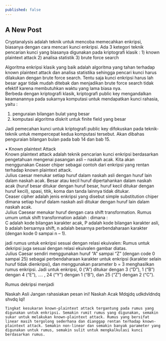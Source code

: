 ```yaml
---
published: false
---
```

## A New Post

Cryptanalysis adalah teknik untuk mencoba memecahkan enkripsi, biasanya dengan cara mencari kunci enkripsi. Ada 3 ketegori teknik pencarian kunci yang biasanya digunakan pada kriptografi klasik :
                                        1) known plaintext attack
                                        2) analisa statistik
                                        3) brute force search

Algoritma enkripsi klasik yang baik adalah algoritma yang tahan terhadap known plaintext attack dan analisa statistika sehingga pencari kunci harus dilakukan dengan brute force search. Tentu saja kunci enkripsi harus lah besar agar tidak mudah ditebak dan menjadikan brute force search tidak efektif karena membutuhkan waktu yang lama biasa nya.  
Berbeda dengan kriptografi klasik, kriptografi public key mengandalkan keamanannya pada sukarnya komputasi untuk mendapatkan kunci rahasia, yaitu :

1) penguraian bilangan bulat yang besar 
2) komputasi algoritma diskrit untuk finite  field yang besar

Jadi pemecahan kunci untuk kriptografi public key difokuskan pada teknik-teknik untuk mempercepat kedua komputasi tersebut. Akan dibahas penguraian bilangan bulan pada bab 14 dan bab 15.
       
• Known plaintext Attack  
Known plaintext attack adalah teknik pencarian kunci enkripsi berdasarkan pengetahuan mengenai pasangan asli – naskah acak. Kita akan menggunakan Ceaser chiper sebagai contoh dari enkripsi yang rentan terhadap known plaintext attack.  
Julius caesar menukar setiap huruf dalam naskah asli dengan huruf lain dalam naskah acak. Besar atau kecil huruf dipertahankan dalam naskah acak (huruf besar ditukar dengan huruf besar, huruf kecil ditukar dengan huruf kecil), spasi, titik, koma dan tanda lainnya tidak ditukar.  
Ceaser cipher adalah jenis enkripsi yang disebut simple substitution chiper dimana setiap huruf dalam naskah asli ditukar dengan huruf lain dalam naskah acak.  
Julius Caesear menukar huruf dengan cara shift transformation. Rumus umum untuk shift transformation adalah : 
dimana :  
C adalah kode bilangan karakter acak,
P adalah kode bilangan karakter asli,
b adalah bersarnya shift,
n adalah besarnya perbendaharaan karakter (dengan kode 0 sampai n – 1).

jadi rumus untuk enkripsi sesuai dengan relasi ekuivalen:
Rumus untuk dekripsi juga sesuai dengan relasi ekuivalen gambar diatas.  
Julius Caesar sendiri menggunakan huruf “A” sampai “Z”  (dengan code 0 sampai 25) sebagai perbendaharaan karakter untuk enkripsi (karakter selain huruf tidak dienkripsi), dan menggunakan parameter b = 3 menghasilkan rumus enkripsi.
Jadi untuk enkripsi, 0 (“A”) ditukar dengan 3 (“D”), 1 (“B”) dengan 4 (“E”), …. , 24 (“Y”) dengan 1 (“B”), dan 25 (“Z”) dengan 2 (“C”).

Rumus dekripsi menjadi 
 
Naskah Asli
Jangan rahasiakan pesan ini!
Naskah Acak 
Mdqjdq udkdvldndq shvdq lql!

	Tingkat kesukaran known-plaintext attack tergantung pada rumus yang digunakan untuk enkripsi. Semakin rumit rumus yang digunakan, semakin sukar untuk melakukan known-plaintext attack. Rumus yang bersifat linear masih tergolong sederhana dan dianggap rentan terhadap known-plaintext attack. Semakin non-linear dan semakin banyak parameter yang digunakan untuk rumus, semakin sulit untuk mengkalkulasi kunci berdasarkan rumus.